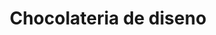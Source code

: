 ---
title: "Chocolateria de diseno"
url: /ciudad-de-mexico/chocolateria-de-diseno/
shop: confitería
---